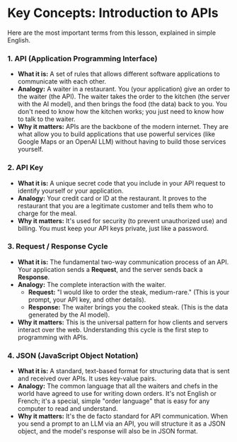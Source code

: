 # Key Concepts: Introduction to APIs

Here are the most important terms from this lesson, explained in simple English.

### 1. API (Application Programming Interface)
-   **What it is:** A set of rules that allows different software applications to communicate with each other.
-   **Analogy:** A waiter in a restaurant. You (your application) give an order to the waiter (the API). The waiter takes the order to the kitchen (the server with the AI model), and then brings the food (the data) back to you. You don't need to know how the kitchen works; you just need to know how to talk to the waiter.
-   **Why it matters:** APIs are the backbone of the modern internet. They are what allow you to build applications that use powerful services (like Google Maps or an OpenAI LLM) without having to build those services yourself.

### 2. API Key
-   **What it is:** A unique secret code that you include in your API request to identify yourself or your application.
-   **Analogy:** Your credit card or ID at the restaurant. It proves to the restaurant that you are a legitimate customer and tells them who to charge for the meal.
-   **Why it matters:** It's used for security (to prevent unauthorized use) and billing. You must keep your API keys private, just like a password.

### 3. Request / Response Cycle
-   **What it is:** The fundamental two-way communication process of an API. Your application sends a **Request**, and the server sends back a **Response**.
-   **Analogy:** The complete interaction with the waiter.
    -   **Request:** "I would like to order the steak, medium-rare." (This is your prompt, your API key, and other details).
    -   **Response:** The waiter brings you the cooked steak. (This is the data generated by the AI model).
-   **Why it matters:** This is the universal pattern for how clients and servers interact over the web. Understanding this cycle is the first step to programming with APIs.

### 4. JSON (JavaScript Object Notation)
-   **What it is:** A standard, text-based format for structuring data that is sent and received over APIs. It uses key-value pairs.
-   **Analogy:** The common language that all the waiters and chefs in the world have agreed to use for writing down orders. It's not English or French; it's a special, simple "order language" that is easy for any computer to read and understand.
-   **Why it matters:** It's the de facto standard for API communication. When you send a prompt to an LLM via an API, you will structure it as a JSON object, and the model's response will also be in JSON format.
